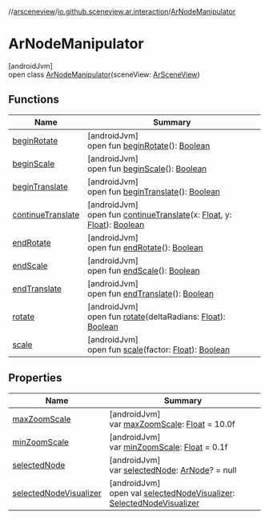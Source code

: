 //[arsceneview](../../../index.md)/[io.github.sceneview.ar.interaction](../index.md)/[ArNodeManipulator](index.md)

# ArNodeManipulator

[androidJvm]\
open class [ArNodeManipulator](index.md)(sceneView: [ArSceneView](../../io.github.sceneview.ar/-ar-scene-view/index.md))

## Functions

| Name | Summary |
|---|---|
| [beginRotate](begin-rotate.md) | [androidJvm]<br>open fun [beginRotate](begin-rotate.md)(): [Boolean](https://kotlinlang.org/api/latest/jvm/stdlib/kotlin/-boolean/index.html) |
| [beginScale](begin-scale.md) | [androidJvm]<br>open fun [beginScale](begin-scale.md)(): [Boolean](https://kotlinlang.org/api/latest/jvm/stdlib/kotlin/-boolean/index.html) |
| [beginTranslate](begin-translate.md) | [androidJvm]<br>open fun [beginTranslate](begin-translate.md)(): [Boolean](https://kotlinlang.org/api/latest/jvm/stdlib/kotlin/-boolean/index.html) |
| [continueTranslate](continue-translate.md) | [androidJvm]<br>open fun [continueTranslate](continue-translate.md)(x: [Float](https://kotlinlang.org/api/latest/jvm/stdlib/kotlin/-float/index.html), y: [Float](https://kotlinlang.org/api/latest/jvm/stdlib/kotlin/-float/index.html)): [Boolean](https://kotlinlang.org/api/latest/jvm/stdlib/kotlin/-boolean/index.html) |
| [endRotate](end-rotate.md) | [androidJvm]<br>open fun [endRotate](end-rotate.md)(): [Boolean](https://kotlinlang.org/api/latest/jvm/stdlib/kotlin/-boolean/index.html) |
| [endScale](end-scale.md) | [androidJvm]<br>open fun [endScale](end-scale.md)(): [Boolean](https://kotlinlang.org/api/latest/jvm/stdlib/kotlin/-boolean/index.html) |
| [endTranslate](end-translate.md) | [androidJvm]<br>open fun [endTranslate](end-translate.md)(): [Boolean](https://kotlinlang.org/api/latest/jvm/stdlib/kotlin/-boolean/index.html) |
| [rotate](rotate.md) | [androidJvm]<br>open fun [rotate](rotate.md)(deltaRadians: [Float](https://kotlinlang.org/api/latest/jvm/stdlib/kotlin/-float/index.html)): [Boolean](https://kotlinlang.org/api/latest/jvm/stdlib/kotlin/-boolean/index.html) |
| [scale](scale.md) | [androidJvm]<br>open fun [scale](scale.md)(factor: [Float](https://kotlinlang.org/api/latest/jvm/stdlib/kotlin/-float/index.html)): [Boolean](https://kotlinlang.org/api/latest/jvm/stdlib/kotlin/-boolean/index.html) |

## Properties

| Name | Summary |
|---|---|
| [maxZoomScale](max-zoom-scale.md) | [androidJvm]<br>var [maxZoomScale](max-zoom-scale.md): [Float](https://kotlinlang.org/api/latest/jvm/stdlib/kotlin/-float/index.html) = 10.0f |
| [minZoomScale](min-zoom-scale.md) | [androidJvm]<br>var [minZoomScale](min-zoom-scale.md): [Float](https://kotlinlang.org/api/latest/jvm/stdlib/kotlin/-float/index.html) = 0.1f |
| [selectedNode](selected-node.md) | [androidJvm]<br>var [selectedNode](selected-node.md): [ArNode](../../io.github.sceneview.ar.node/-ar-node/index.md)? = null |
| [selectedNodeVisualizer](selected-node-visualizer.md) | [androidJvm]<br>open val [selectedNodeVisualizer](selected-node-visualizer.md): [SelectedNodeVisualizer](../../../../sceneview/sceneview/io.github.sceneview.interaction/-selected-node-visualizer/index.md) |
